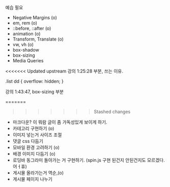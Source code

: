 예습 필요

- Negative Margins (o)
- em, rem (o)
- ::before, ::after (o)
- animation (o)
- Transform, Translate (o)
- vw, vh (o)
- box-shadow
- box-sizing
- Media Queries

<<<<<<< Updated upstream
강의 1:25:28 부분, 쓰는 이유.

.list dd {
    overflow: hidden;
} 

강의 1:43:47, box-sizing 부분


=======
>>>>>>> Stashed changes

- 마크다운? 이 뭐람 글이 좀 가독성있게 보이게 하기.
- 카테고리 구현하기 (o)
- 이미지 넣는거 사이즈 조절
- 댓글 css 다듬기
- 모바일 환경 고려하기 (o)
- 배경 이미지 다듬기 (o)
- 로딩바 동그라미 돌아가는 거 구현하기. (spin.js 구현 된건지 안된건지도 모르겠다. 어ㅓ휴)
- 게시물 올라가는거 역순,(o)
- 게시물 페이지 나누기
